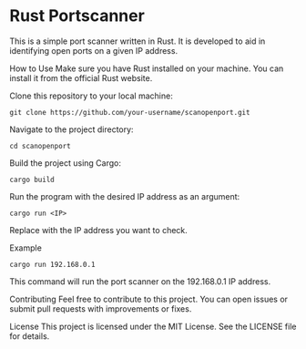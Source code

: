 # Rust Portscanner
This is a simple port scanner written in Rust. It is developed to aid in identifying open ports on a given IP address.

How to Use
Make sure you have Rust installed on your machine. You can install it from the official Rust website.

Clone this repository to your local machine:

```console
git clone https://github.com/your-username/scanopenport.git
```
Navigate to the project directory:


```console
cd scanopenport
```
Build the project using Cargo:



```console
cargo build
```
Run the program with the desired IP address as an argument:

```console
cargo run <IP>
```
Replace <IP> with the IP address you want to check.

Example
```console
cargo run 192.168.0.1
``` 
This command will run the port scanner on the 192.168.0.1 IP address.

Contributing
Feel free to contribute to this project. You can open issues or submit pull requests with improvements or fixes.

License
This project is licensed under the MIT License. See the LICENSE file for details.
